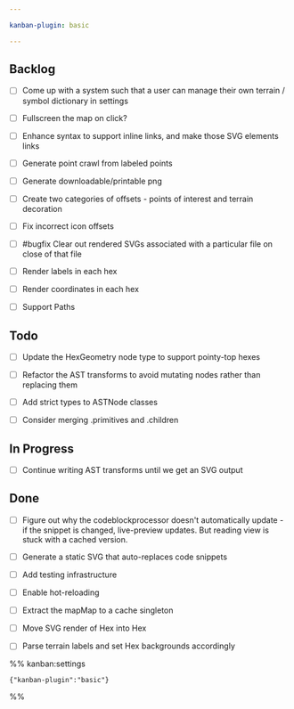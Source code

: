 ```yaml
---

kanban-plugin: basic

---
```


## Backlog

- [ ] Come up with a system such that a user can manage their own terrain / symbol dictionary in settings
- [ ] Fullscreen the map on click?
- [ ] Enhance syntax to support inline links, and make those SVG elements links
- [ ] Generate point crawl from labeled points
- [ ] Generate downloadable/printable png
- [ ] Create two categories of offsets - points of interest and terrain decoration
- [ ] Fix incorrect icon offsets
- [ ] #bugfix Clear out rendered SVGs associated with a particular file on close of that file
- [ ] Render labels in each hex
- [ ] Render coordinates in each hex
- [ ] Support Paths


## Todo

- [ ] Update the HexGeometry node type to support pointy-top hexes
- [ ] Refactor the AST transforms to avoid mutating nodes rather than replacing them
- [ ] Add strict types to ASTNode classes
- [ ] Consider merging .primitives and .children


## In Progress

- [ ] Continue writing AST transforms until we get an SVG output


## Done

- [ ] Figure out why the codeblockprocessor doesn't automatically update - if the snippet is changed, live-preview updates. But reading view is stuck with a cached version.
- [ ] Generate a static SVG that auto-replaces code snippets
- [ ] Add testing infrastructure
- [ ] Enable hot-reloading
- [ ] Extract the mapMap to a cache singleton
- [ ] Move SVG render of Hex into Hex
- [ ] Parse terrain labels and set Hex backgrounds accordingly




%% kanban:settings
```
{"kanban-plugin":"basic"}
```
%%